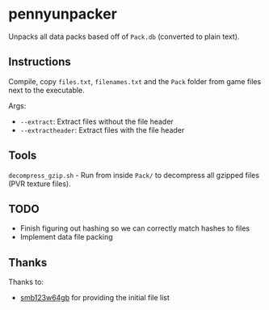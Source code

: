 # pennyunpacker
Unpacks all data packs based off of `Pack.db` (converted to plain text).

## Instructions
Compile, copy `files.txt`, `filenames.txt` and the `Pack` folder from game files next to the executable.

Args:
- `--extract`: Extract files without the file header
- `--extractheader`: Extract files with the file header

## Tools
`decompress_gzip.sh` - Run from inside `Pack/` to decompress all gzipped files (PVR texture files).

## TODO
- Finish figuring out hashing so we can correctly match hashes to files
- Implement data file packing

## Thanks
Thanks to:
- [smb123w64gb](https://github.com/smb123w64gb) for providing the initial file list